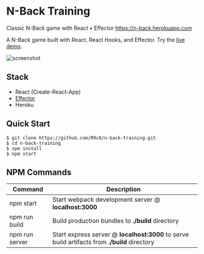 # N-Back Training
Classic N-Back game with React • Effector https://n-back.herokuapp.com

A N-Back game built with React, React Hooks, and Effector. Try the [live demo](https://n-back.herokuapp.com).

![screenshot](https://habrastorage.org/webt/ve/17/bf/ve17bfzycco7crulazxluqyc0ni.jpeg)


Stack
-----

- React (Create-React-App)
- [Effector](https://github.com/zerobias/effector)
- Heroku


Quick Start
-----------

```shell
$ git clone https://github.com/R9c8/n-back-training.git
$ cd n-back-training
$ npm install
$ npm start
```


NPM Commands
------------

|Command|Description|
|---|---|
|npm start|Start webpack development server @ **localhost:3000**|
|npm run build|Build production bundles to **./build** directory|
|npm run server|Start express server @ **localhost:3000** to serve build artifacts from **./build** directory|
